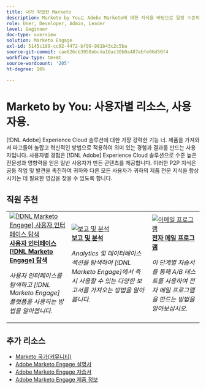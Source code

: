 ```yaml
---
title: 내가 작업한 Marketo
description: Marketo by You는 Adobe Marketo에 대한 지식을 바탕으로 일정 수준의 전문 지식과 영향력을 확보한 일반 사용자가 만든 사용자 생성 콘텐츠를 제공합니다.
role: User, Developer, Admin, Leader
level: Beginner
doc-type: overview
solution: Marketo Engage
exl-id: 5145c189-cc92-4472-bf99-981b43c2c5ba
source-git-commit: cae626cb3958ebcda16ac30b0a487ebfe06d50f4
workflow-type: tm+mt
source-wordcount: '205'
ht-degree: 16%

---
```


# Marketo by You: 사용자별 리소스, 사용자용.

[!DNL Adobe] Experience Cloud 솔루션에 대한 가장 강력한 기능 너. 제품을 가져와서 파고들어 놀랍고 혁신적인 방법으로 적용하여 의미 있는 경험과 결과를 만드는 사용자입니다. 사용자별 경험은 [!DNL Adobe] Experience Cloud 솔루션으로 수준 높은 전문성과 영향력을 얻은 일반 사용자가 만든 콘텐츠를 제공합니다. 이러한 P2P 지식은 공동 작업 및 발견을 촉진하여 귀하와 다른 모든 사용자가 귀하의 제품 전문 지식을 향상시키는 데 필요한 영감을 찾을 수 있도록 합니다.

<div id="recs-overview-body-1"></div>
<div id="recs-overview-body-2"></div>
<div id="recs-overview-body-3"></div>
<div id="recs-overview-body-4"></div>
<div id="recs-overview-body-5"></div>
<div id="recs-overview-body-6"></div>

<div id="staff-picks-section">

## 직원 추천

<table>
<tr>
  <td>
    <a href="/help/marketo/fundamentals/ui-navigation.md">
      <img alt="[!DNL Marketo Engage] 사용자 인터페이스 탐색" src="https://video.tv.adobe.com/v/3450433?captions=kor&format=jpeg" />
    </a>
    <div>
      <a href="/help/marketo/fundamentals/ui-navigation.md">
    <strong>사용자 인터페이스 [!DNL Marketo Engage] 탐색</strong>
    </a>
    </div>
    <p>
    <em>사용자 인터페이스를 탐색하고 [!DNL Marketo Engage] 플랫폼을 사용하는 방법을 알아봅니다.</em>
    <p>
  </td>
  <td>
    <a href="/help/marketo/reporting/reporting-and-analytics.md">
      <img alt="보고 및 분석" src="https://video.tv.adobe.com/v/3446427?captions=kor&format=jpeg" />
    </a>
    <div>
      <a href="/help/marketo/reporting/reporting-and-analytics.md">
    <strong>보고 및 분석</strong>
    </a>
    </div>
    <p>
    <em>Analytics 및 데이터베이스 섹션을 탐색하여 [!DNL Marketo Engage]에서 즉시 사용할 수 있는 다양한 보고서를 가져오는 방법을 알아봅니다.</em>
    <p>
  </td>
  <td>
    <a href="/help/marketo/programs/email-programs.md">
      <img alt="이메일 프로그램" src="https://video.tv.adobe.com/v/3453374?captions=kor&format=jpeg" />
    </a>
    <div>
      <a href="/help/marketo/programs/email-programs.md">
    <strong>전자 메일 프로그램</strong>
    </a>
    </div>
    <p>
    <em>이 단계별 자습서를 통해 A/B 테스트를 사용하여 전자 메일 프로그램을 만드는 방법을 알아보십시오.</em>
    <p>
  </td>
</tr>
</table>

</div>

## 추가 리소스

* [Marketo 국가(커뮤니티)](https://nation.marketo.com/)
* [Adobe Marketo Engage 설명서](https://experienceleague.adobe.com/docs/marketo-engage.html?lang=ko)
* [Adobe Marketo Engage 자습서](https://experienceleague.adobe.com/docs/marketo-learn/tutorials/overview.html?lang=ko)
* [Adobe Marketo Engage 제품 정보](https://business.adobe.com/kr/products/marketo/adobe-marketo.html)
